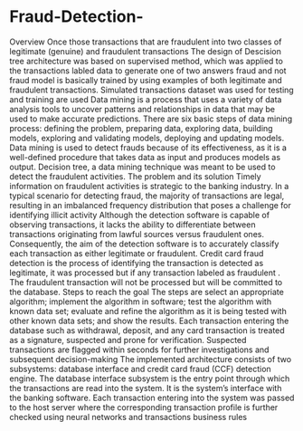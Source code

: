 # Fraud-Detection-
Overview
Once those transactions that are fraudulent into two classes of legitimate (genuine) and fraudulent transactions 
The design of Descision tree architecture was based on supervised method, which was
applied to the transactions labled data to generate one of two answers fraud and not fraud model is
basically trained by using examples of both legitimate and fraudulent transactions. Simulated
transactions dataset was used for testing and training are used
Data mining is a process that uses a variety of data analysis tools to uncover patterns and relationships in 
data that may be used to make accurate predictions. There are six basic steps of data mining process:
defining the problem, preparing data, exploring data, building models, exploring and validating models, 
deploying and updating models. Data mining is used to detect frauds because of its effectiveness, as it is a 
well-defined procedure that takes data as input and produces models as output. Decision tree, a data 
mining technique was meant to be used to detect the fraudulent activities.
The problem and its solution
Timely information on fraudulent activities is strategic to the banking industry. In a typical scenario for 
detecting fraud, the majority of transactions are legal, resulting in an imbalanced frequency distribution 
that poses a challenge for identifying illicit activity Although the detection software is capable of 
observing transactions, it lacks the ability to differentiate between transactions originating from lawful 
sources versus fraudulent ones. Consequently, the aim of the detection software is to accurately classify 
each transaction as either legitimate or fraudulent. Credit card fraud detection is the process of identifying 
the transaction is detected as legitimate, it was processed but if any transaction labeled as
fraudulent . The fraudulent transaction will not be processed but will be committed to the database.
Steps to reach the goal 
The steps are select an appropriate algorithm; implement the algorithm in software; test the algorithm 
with known data set; evaluate and refine the algorithm as it is being tested with other known data sets; 
and show the results. Each transaction entering the database such as withdrawal, deposit, and any card 
transaction is treated as a signature, suspected and prone for verification. Suspected transactions are 
flagged within seconds for further investigations and subsequent decision-making The implemented 
architecture consists of two subsystems: database interface and credit card fraud (CCF) detection engine. 
The database interface subsystem is the entry point through which the transactions are read into the 
system. It is the system’s interface with the banking software. Each transaction entering into the system 
was passed to the host server where the corresponding transaction profile is further checked using neural 
networks and transactions business rules

